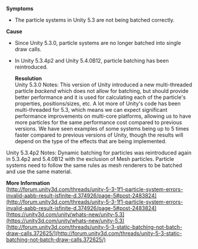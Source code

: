 **Symptoms**
- The particle systems in Unity 5.3 are not being batched correctly.

**Cause**  
- Since Unity 5.3.0, particle systems are no longer batched into single draw calls.
- In Unity 5.3.4p2 and Unity 5.4.0B12, particle batching has been reintroduced.

  **Resolution**  
Unity 5.3.0 Notes: 
This version of Unity introduced a new multi-threaded particle  *backend*  which does not allow for batching, but should provide better performance and it is used for calculating each of the particle's properties, positions/sizes, etc. A lot more of Unity's code has been multi-threaded for 5.3, which means we can expect significant performance improvements on multi-core platforms, allowing us to have more particles for the same performance cost compared to previous versions. We have seen examples of some systems being up to 5 times faster compared to previous versions of Unity, though the results will depend on the type of the effects that are being implemented. 

Unity 5.3.4p2 Notes: 
Dynamic batching for particles was reintroduced again in 5.3.4p2 and 5.4.0B12 with the exclusion of Mesh particles. Particle systems need to follow the same rules as mesh renderers to be batched and use the same material.  

**More Information**  
[http://forum.unity3d.com/threads/unity-5-3-1f1-particle-system-errors-invalid-aabb-result-isfinite-d.374926/page-5#post-2483824](http://forum.unity3d.com/threads/unity-5-3-1f1-particle-system-errors-invalid-aabb-result-isfinite-d.374926/page-5#post-2483824) 
[https://unity3d.com/unity/whats-new/unity-5.3](https://unity3d.com/unity/whats-new/unity-5.3) 
[http://forum.unity3d.com/threads/unity-5-3-static-batching-not-batch-draw-calls.372625/](http://forum.unity3d.com/threads/unity-5-3-static-batching-not-batch-draw-calls.372625/)       